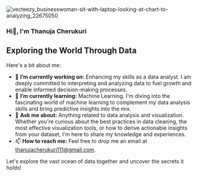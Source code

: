 ![vecteezy_businesswoman-sit-with-laptop-looking-at-chart-to-analyzing_22675050](https://github.com/Thanu-Cherukuri/Thanu-Cherukuri/assets/112831076/8f37362e-f29f-480f-ab9c-0074609019a9)
### Hi👋, I'm Thanuja Cherukuri
## Exploring the World Through Data

Here's a bit about me:

- 🔭 **I’m currently working on:** Enhancing my skills as a data analyst. I am deeply committed to interpreting and analyzing data to fuel growth and enable informed decision-making processes.
- 🌱 **I’m currently learning:** Machine Learning. I'm diving into the fascinating world of machine learning to complement my data analysis skills and bring predictive insights into the mix.
- 💬 **Ask me about:** Anything related to data analysis and visualization. Whether you're curious about the best practices in data cleaning, the most effective visualization tools, or how to derive actionable insights from your dataset, I'm here to share my knowledge and experiences.
- 📫 **How to reach me:** Feel free to drop me an email at thanujacherukuri111@gmail.com.

Let's explore the vast ocean of data together and uncover the secrets it holds!

<!--
**Thanu-Cherukuri/Thanu-Cherukuri** is a ✨ _special_ ✨ repository because its `README.md` (this file) appears on your GitHub profile.

Here are some ideas to get you started:

- 🔭 I’m currently working on ...
- 🌱 I’m currently learning ...
- 👯 I’m looking to collaborate on ...
- 🤔 I’m looking for help with ...
- 💬 Ask me about ...
- 📫 How to reach me: ...
- 😄 Pronouns: ...
- ⚡ Fun fact: ...
-->
